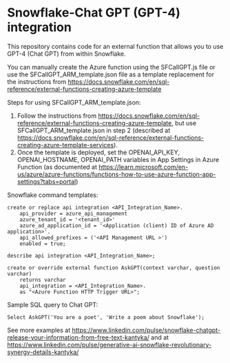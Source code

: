 # Snowflake-Chat GPT (GPT-4) integration

This repository contains code for an external function that allows you to use GPT-4 (Chat GPT) from within Snowflake. 

You can manually create the Azure function using the SFCallGPT.js file or use the SFCallGPT_ARM_template.json file as a template replacement for the instructions from https://docs.snowflake.com/en/sql-reference/external-functions-creating-azure-template

Steps for using SFCallGPT_ARM_template.json:
1. Follow the instructions from https://docs.snowflake.com/en/sql-reference/external-functions-creating-azure-template, but use SFCallGPT_ARM_template.json in step 2 (described at https://docs.snowflake.com/en/sql-reference/external-functions-creating-azure-template-services).
2. Once the template is deployed, set the OPENAI_API_KEY, OPENAI_HOSTNAME, OPENAI_PATH variables in App Settings in Azure Function (as documented at https://learn.microsoft.com/en-us/azure/azure-functions/functions-how-to-use-azure-function-app-settings?tabs=portal)

Snowflake command templates:
```
create or replace api integration <API_Integration_Name>.
    api_provider = azure_api_management
    azure_tenant_id = '<tenant_id>'
    azure_ad_application_id = '<Application (client) ID of Azure AD application>'.
    api_allowed_prefixes = ('<API Management URL >')
    enabled = true;

describe api integration <API_Integration_Name>;

create or override external function AskGPT(context varchar, question varchar)
    returns varchar
    api_integration = <API_Integration_Name>.
    as "<Azure Function HTTP Trigger URL>"; 
```

Sample SQL query to Chat GPT:
```    
Select AskGPT('You are a poet', 'Write a poem about Snowflake');
``` 
See more examples at https://www.linkedin.com/pulse/snowflake-chatgpt-release-your-information-from-free-text-kantyka/
and at https://www.linkedin.com/pulse/generative-ai-snowflake-revolutionary-synergy-details-kantyka/
